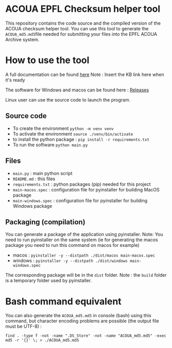 ACOUA EPFL Checksum helper tool
========

This repository contains the code source and the compiled version of the ACOUA checksum helper tool.
You can use this tool to generate the ```ACOUA_md5.md5```file needed for submitting your files into the EPFL ACOUA Archive system.


# How to use the tool

A full documentation can be found [here]() Note : Insert the KB link here when it's ready

The software for Windows and macos can be found here : [Releases](https://github.com/epfllibrary/acouachecksum/releases)

Linux user can use the source code to launch the program.

## Source code

* To create the environment ```python -m venv venv```
* To activate the environment ```source ./venv/bin/activate```
* to install the python package : ```pip install -r requirements.txt```
* To run the software ```python main.py```

## Files

* ```main.py``` : main python script
* ```README.md``` : this files
* ```requirements.txt``` : python packages (pip) needed for this project
* ```main-macos.spec``` : configuration file for pyinstaller for building MacOS package
* ```main-windows.spec``` : configuration file for pyinstaller for building Windows package


## Packaging (compilation)

You can generate a package of the application using pyinstaller.
Note: You need to run pyinstaller on the same system (ie for generating the macos package you need to run this command on macos for example)

* macos :  ```pyinstaller -y --distpath ./dist/macos main-macos.spec```
* windows : ```pyinstaller -y --distpath ./dist/windows main-windows.spec```

The corresponding package will be in the ```dist``` folder.
Note : the ```build``` folder is a temporary folder used by pyinstaller.

# Bash command equivalent

You can also generate the ```ACOUA_md5.md5``` in console (bash) using this command, but character encoding problems are possible (the output file must be UTF-8) :

```find . -type f -not -name ".DS_Store" -not -name "ACOUA_md5.md5" -exec md5 -r '{}' \; > ./ACOUA_md5.md5```
